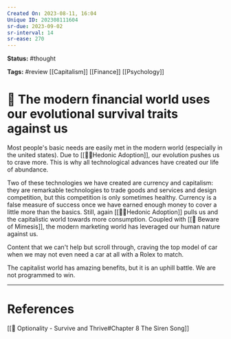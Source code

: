 ```yaml
---
Created On: 2023-08-11, 16:04
Unique ID: 202308111604
sr-due: 2023-09-02
sr-interval: 14
sr-ease: 270
---
```

**Status:** #thought 

**Tags:** #review [[Capitalism]] [[Finance]] [[Psychology]]

# 🙊 The modern financial world uses our evolutional survival traits against us

Most people's basic needs are easily met in the modern world (especially in the united states). Due to [[🏃‍♀️Hedonic Adoption]], our evolution pushes us to crave more. This is why all technological advances have created our life of abundance. 

Two of these technologies we have created are currency and capitalism: they are remarkable technologies to trade goods and services and design competition, but this competition is only sometimes healthy. Currency is a false measure of success once we have earned enough money to cover a little more than the basics. Still, again [[🏃‍♀️Hedonic Adoption]] pulls us and the capitalistic world towards more consumption. Coupled with [[🍾 Beware of Mimesis]], the modern marketing world has leveraged our human nature against us. 

Content that we can't help but scroll through, craving the top model of car when we may not even need a car at all with a Rolex to match. 

The capitalist world has amazing benefits, but it is an uphill battle. We are not programmed to win. 


---
# References
[[📗 Optionality - Survive and Thrive#Chapter 8 The Siren Song]]
